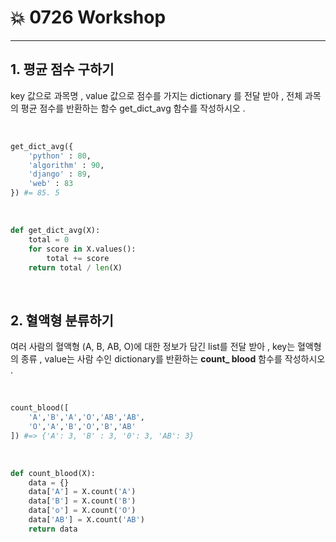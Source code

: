 # :boom: 0726 Workshop

---



## 1. 평균 점수 구하기

key 값으로 과목명 , value 값으로 점수를 가지는 dictionary 를 전달 받아 , 전체 과목의 평균 점수를 반환하는 함수 get_dict_avg 함수를 작성하시오 .

​				

```python
get_dict_avg({
    'python' : 80,
    'algorithm' : 90,
    'django' : 89,
    'web' : 83
}) #= 85. 5
```

​				

```python
def get_dict_avg(X):
    total = 0
    for score in X.values():
        total += score
    return total / len(X)
```

​													

## 2. 혈액형 분류하기

여러 사람의 혈액형 (A, B, AB, O)에 대한 정보가 담긴 list를 전달 받아 , key는 혈액형의 종류 , value는 사람 수인 dictionary를 반환하는 **count_ blood** 함수를 작성하시오 .

​					

```python
count_blood([
    'A','B','A','O','AB','AB',
    'O','A','B','O','B','AB'
]) #=> {'A': 3, 'B' : 3, '0': 3, 'AB': 3}
```

​						

```python
def count_blood(X):
    data = {}
    data['A'] = X.count('A')
    data['B'] = X.count('B')
    data['o'] = X.count('O')
    data['AB'] = X.count('AB')
    return data
```

​									